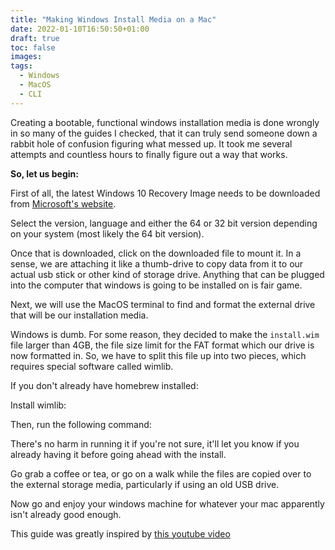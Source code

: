 ```yaml
---
title: "Making Windows Install Media on a Mac"
date: 2022-01-10T16:50:50+01:00
draft: true
toc: false
images:
tags:
  - Windows
  - MacOS
  - CLI
---
```


Creating a bootable, functional windows installation media is done wrongly in so many of the guides I checked, that it can truly send someone down a rabbit hole of confusion figuring what messed up. It took me several attempts and countless hours to finally figure out a way that works.

**So, let us begin:**

First of all, the latest Windows 10 Recovery Image needs to be downloaded from [Microsoft's website](https://www.microsoft.com/en-us/software-download/windows10ISO).

Select the version, language and either the 64 or 32 bit version depending on your system (most likely the 64 bit version).

Once that is downloaded, click on the downloaded file to mount it. In a sense, we are attaching it like a thumb-drive to copy data from it to our actual usb stick or other kind of storage drive. Anything that can be plugged into the computer that windows is going to be installed on is fair game.

Next, we will use the MacOS terminal to find and format the external drive that will be our installation media.

Windows is dumb. For some reason, they decided to make the `install.wim` file larger than 4GB, the file size limit for the FAT format which our drive is now formatted in. So, we have to split this file up into two pieces, which requires special software called wimlib.

If you don't already have homebrew installed:

Install wimlib:

Then, run the following command:

There's no harm in running it if you're not sure, it'll let you know if you already having it before going ahead with the install.

Go grab a coffee or tea, or go on a walk while the files are copied over to the external storage media, particularly if using an old USB drive.

Now go and enjoy your windows machine for whatever your mac apparently isn't already good enough.

This guide was greatly inspired by [this youtube video](https://www.youtube.com/watch?v=ZVW7FyIEoDQ&list=PLWoHVszdLgEzdxylAmHhAVaxHe-1BfzpT&index=9&t=337s)
